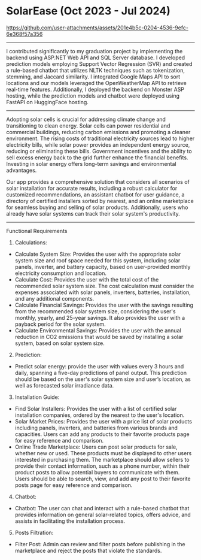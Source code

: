 # SolarEase (Oct 2023 - Jul 2024)
https://github.com/user-attachments/assets/201e4b5c-0204-4536-9efc-6e368f57a356

-------------------------------------------------------------------------------------------------------------

I contributed significantly to my graduation project by implementing the backend using ASP.NET Web API and SQL Server database. I developed prediction models employing Support Vector Regression (SVR) and created a rule-based chatbot that utilizes NLTK techniques such as tokenization, stemming, and Jaccard similarity. I integrated Google Maps API to sort locations and our models leveraged the OpenWeatherMap API to retrieve real-time features. Additionally, I deployed the backend on Monster ASP hosting, while the prediction models and chatbot were deployed using FastAPI on HuggingFace hosting.

-------------------------------------------------------------------------------------------------------------

Adopting solar cells is crucial for addressing climate change and transitioning to clean energy. Solar cells can power residential and commercial buildings, reducing carbon emissions and promoting a cleaner environment. The rising costs of traditional electricity sources lead to higher electricity bills, while solar power provides an independent energy source, reducing or eliminating these bills. Government incentives and the ability to sell excess energy back to the grid further enhance the financial benefits. Investing in solar energy offers long-term savings and environmental advantages. 

Our app provides a comprehensive solution that considers all scenarios of solar installation for accurate results, including a robust calculator for customized recommendations, an assistant chatbot for user guidance, a directory of certified installers sorted by nearest, and an online marketplace for seamless buying and selling of solar products. Additionally, users who already have solar systems can track their solar system's productivity.

-------------------------------------------------------------------------------------------------------------
Functional Requirements
1) Calculations:
- Calculate System Size: Provides the user with the appropriate solar system size and roof space needed for this system, including solar panels, inverter, and battery capacity, based on user-provided monthly electricity consumption and location.
- Calculate Cost: Provides the user with the total cost of the recommended solar system size. The cost calculation must consider the expenses associated with solar panels, inverters, batteries, installation, and any additional components.
- Calculate Financial Savings: Provides the user with the savings resulting from the recommended solar system size, considering the user's monthly, yearly, and 25-year savings. It also provides the user with a payback period for the solar system.
- Calculate Environmental Savings: Provides the user with the annual reduction in CO2 emissions that would be saved by installing a solar system, based on solar system size.

2) Prediction:
- Predict solar energy: provide the user with values every 3 hours and daily, spanning a five-day predictions of panel output. This prediction should be based on the user's solar system size and user’s location, as well as forecasted solar irradiance data.

3) Installation Guide:
- Find Solar Installers: Provides the user with a list of certified solar installation companies, ordered by the nearest to the user's location.
- Solar Market Prices: Provides the user with a price list of solar products including panels, inverters, and batteries from various brands and capacities. Users can add any products to their favorite products page for easy reference and comparison.
- Online Trade Marketplace: Users can post solar products for sale, whether new or used. These products must be displayed to other users interested in purchasing them. The marketplace should allow sellers to provide their contact information, such as a phone number, within their product posts to allow potential buyers to communicate with them. Users should be able to search, view, and add any post to their favorite posts page for easy reference and comparison.

4) Chatbot:
- Chatbot: The user can chat and interact with a rule-based chatbot that provides information on general solar-related topics, offers advice, and assists in facilitating the installation process.

5) Posts Filtration: 
- Filter Post: Admin can review and filter posts before publishing in the marketplace and reject the posts that violate the standards.
